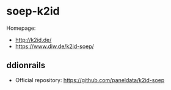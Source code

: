 # soep-k2id

Homepage: 
* http://k2id.de/
* https://www.diw.de/k2id-soep/

## ddionrails
* Official repository: https://github.com/paneldata/k2id-soep
